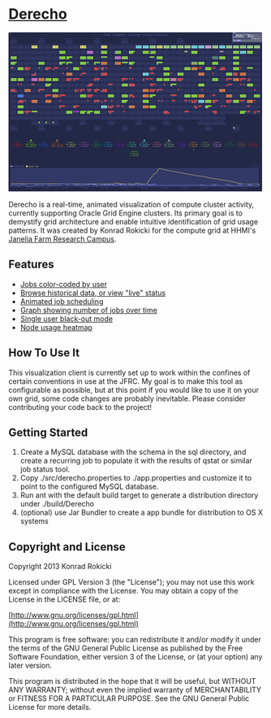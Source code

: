 # [Derecho](http://github.com/krokicki/derecho) 

![Derecho Screenshot](images/screenshots/derecho_0_sm.png)

Derecho is a real-time, animated visualization of compute cluster activity, currently supporting Oracle Grid Engine clusters. Its primary goal is to demystify grid architecture and enable intuitive identification of grid usage patterns. It was created by Konrad Rokicki for the compute grid at HHMI's [Janelia Farm Research Campus](http://www.janelia.org/).

## Features

* [Jobs color-coded by user](images/screenshots/derecho_0.png)
* [Browse historical data, or view "live" status](images/screenshots/derecho_1.png)
* [Animated job scheduling](images/screenshots/derecho_2.png)
* [Graph showing number of jobs over time](images/screenshots/derecho_3.png)
* [Single user black-out mode](images/screenshots/derecho_4.png)
* [Node usage heatmap](images/screenshots/derecho_5.png)

## How To Use It

This visualization client is currently set up to work within the confines of certain conventions in use at the JFRC. My goal is to make this tool as configurable as possible, but at this point if you would like to use it on your own grid, some code changes are probably inevitable. Please consider contributing your code back to the project!

## Getting Started

1. Create a MySQL database with the schema in the sql directory, and create a recurring job to populate it with the results of qstat or similar job status tool.
2. Copy ./src/derecho.properties to ./app.properties and customize it to point to the configured MySQL database.
3. Run ant with the default build target to generate a distribution directory under ./build/Derecho
4. (optional) use Jar Bundler to create a app bundle for distribution to OS X systems

## Copyright and License

Copyright 2013 Konrad Rokicki

Licensed under GPL Version 3 (the "License");
you may not use this work except in compliance with the License.
You may obtain a copy of the License in the LICENSE file, or at:

  [http://www.gnu.org/licenses/gpl.html](http://www.gnu.org/licenses/gpl.html)

This program is free software: you can redistribute it and/or modify
it under the terms of the GNU General Public License as published by
the Free Software Foundation, either version 3 of the License, or
(at your option) any later version.

This program is distributed in the hope that it will be useful,
but WITHOUT ANY WARRANTY; without even the implied warranty of
MERCHANTABILITY or FITNESS FOR A PARTICULAR PURPOSE. See the
GNU General Public License for more details.

